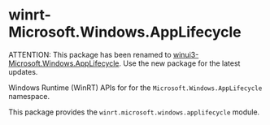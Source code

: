 <!-- warning: Please don't edit this file. It was automatically generated. -->

# winrt-Microsoft.Windows.AppLifecycle

ATTENTION: This package has been renamed to
[winui3-Microsoft.Windows.AppLifecycle](https://pypi.org/project/winui3-Microsoft.Windows.AppLifecycle/).
Use the new package for the latest updates.

Windows Runtime (WinRT) APIs for for the `Microsoft.Windows.AppLifecycle` namespace.

This package provides the `winrt.microsoft.windows.applifecycle` module.
